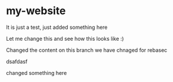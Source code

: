 # my-website

It is just a test, just added something here

Let me change this  and see how this looks like :)

Changed the content on this branch
we have chnaged for rebasec

dsafdasf

changed something here
